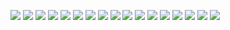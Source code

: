 
![](http://twitter.com/ls_pp/statuses/160938829572874240)
![](http://twitter.com/ls_pp/statuses/160628084943491072)
![](http://twitter.com/ls_pp/statuses/160592291399081984)
![](http://twitter.com/ls_pp/statuses/160292666947534848)
![](http://twitter.com/ls_pp/statuses/159841909811064833)
![](http://twitter.com/ls_pp/statuses/159841046564585473)
![](http://twitter.com/ls_pp/statuses/159437946024505344)
![](http://twitter.com/ls_pp/statuses/159120456044134400)
![](http://twitter.com/ls_pp/statuses/158846516398792704)
![](http://twitter.com/ls_pp/statuses/158496640427233281)
![](http://twitter.com/ls_pp/statuses/158495862283173888)
![](http://twitter.com/ls_pp/statuses/158494486639550464)
![](http://twitter.com/ls_pp/statuses/158471944059097088)
![](http://twitter.com/ls_pp/statuses/158449174067675136)
![](http://twitter.com/ls_pp/statuses/158449104257679361)
![](http://twitter.com/ls_pp/statuses/158448822438211584)
![](http://twitter.com/ls_pp/statuses/158439035210170368)
